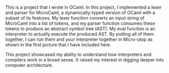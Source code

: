 This is a project that I wrote in OCaml. In this project, I implemented a lexer and parser for MicroCaml, a dynamically-typed version of OCaml with a subset of its features. My lexer function converts an input string of MicroCaml into a list of tokens, and my parser function consumes these tokens to produce an abstract symbol tree (AST). My eval function is an interpreter to actually execute the produced AST. By putting all of them together, I can run them and your interpreter together in Micro-utop as shown in the first picture that I have included here.

This project showcased my ability to understand how interpreters and compilers work in a broad sense. It raised my interest in digging deeper into computer architecture.
